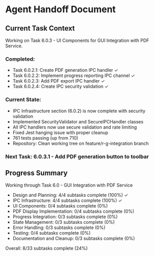 # Agent Handoff Document

## Current Task Context

Working on Task 6.0.3 - UI Components for GUI Integration with PDF Service.

### Completed:
- Task 6.0.2.1: Create PDF generation IPC handler ✓
- Task 6.0.2.2: Implement progress reporting IPC channel ✓ 
- Task 6.0.2.3: Add PDF export IPC handler ✓
- Task 6.0.2.4: Create IPC security validation ✓

### Current State:
- IPC Infrastructure section (6.0.2) is now complete with security validation
- Implemented SecurityValidator and SecureIPCHandler classes
- All IPC handlers now use secure validation and rate limiting
- Fixed Jest hanging issue with proper cleanup
- 761 tests passing (up from 710)
- Repository: Clean working tree on feature/r-g-integration branch

### Next Task: 6.0.3.1 - Add PDF generation button to toolbar

## Progress Summary

Working through Task 6.0 - GUI Integration with PDF Service
- Design and Planning: 4/4 subtasks complete (100%) ✓
- IPC Infrastructure: 4/4 subtasks complete (100%) ✓
- UI Components: 0/4 subtasks complete (0%)
- PDF Display Implementation: 0/4 subtasks complete (0%)
- Progress Integration: 0/3 subtasks complete (0%)
- State Management: 0/3 subtasks complete (0%)
- Error Handling: 0/3 subtasks complete (0%)
- Testing: 0/4 subtasks complete (0%)
- Documentation and Cleanup: 0/3 subtasks complete (0%)

Overall: 8/33 subtasks complete (24%) 